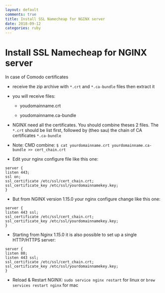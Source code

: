 ```yaml
---
layout: default
comments: true
title: Install SSL Namecheap for NGINX server
date: 2018-09-12
categories: ruby
---
```


# Install SSL Namecheap for NGINX server

In case of Comodo certificates

- receive the zip archive with `*.crt` and `*.ca-bundle` files then extract it

- you will receive files:

  - youdomainname.crt

  - youdomainname.ca-bundle

- NGINX need all the certificates. You should combine theses 2 files. The `*.crt` should be list first, followed by (theo sau) the chain of CA certificates `*.ca-bundle`

- Note: CMD combine: `$ cat yourdomainname.crt yourdomainname.ca-bundle >> cert_chain.crt`

- Edit your nginx configure file like this one:

```
server {
listen 443;
ssl on;
ssl_certificate /etc/ssl/cert_chain.crt;
ssl_certificate_key /etc/ssl/yourdomainnamekey.key;
}
```

-  But from NGINX version 1.15.0 your nginx configure change like this one:

```
server {
listen 443 ssl;
ssl_certificate /etc/ssl/cert_chain.crt;
ssl_certificate_key /etc/ssl/yourdomainnamekey.key;
}
```

- Starting from Nginx 1.15.0 it is also possible to set up a single HTTP/HTTPS server:

```
server { 
listen 80;
listen 443 ssl;
ssl_certificate /etc/ssl/cert_chain.crt;
ssl_certificate_key /etc/ssl/yourdomainnamekey.key; 
}
```

- Reload & Restart NGINX: `sudo service nginx restart`  for linux or `brew services restart nginx` for mac



